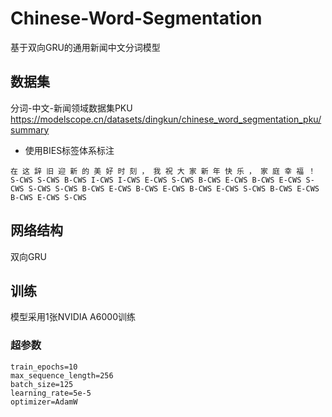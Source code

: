 # Chinese-Word-Segmentation
基于双向GRU的通用新闻中文分词模型

## 数据集
分词-中文-新闻领域数据集PKU
https://modelscope.cn/datasets/dingkun/chinese_word_segmentation_pku/summary
- 使用BIES标签体系标注
```
在 这 辞 旧 迎 新 的 美 好 时 刻 ， 我 祝 大 家 新 年 快 乐 ， 家 庭 幸 福 ！
S-CWS S-CWS B-CWS I-CWS I-CWS E-CWS S-CWS B-CWS E-CWS B-CWS E-CWS S-CWS S-CWS S-CWS B-CWS E-CWS B-CWS E-CWS B-CWS E-CWS S-CWS B-CWS E-CWS B-CWS E-CWS S-CWS
```

## 网络结构
双向GRU

## 训练
模型采用1张NVIDIA A6000训练
### 超参数
```
train_epochs=10
max_sequence_length=256
batch_size=125
learning_rate=5e-5
optimizer=AdamW
```
